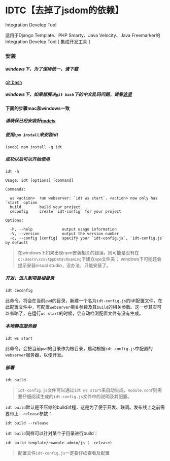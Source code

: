 IDTC【去掉了jsdom的依赖】
===

Integration Develop Tool

适用于Django Template、PHP Smarty、Java Velocity、Java Freemarker的Integration Develop Tool [ 集成开发工具 ]

### 安装

##### windows下，为了保持统一，请下载
[git bash](http://msysgit.github.io/)

##### windows下，如果想解决`git bash`下的中文乱码问题，请看[这里](http://www.cnblogs.com/wangkongming/p/3821305.html)

#### 下面的步骤mac和windows一致

##### 请确保已经安装好[nodejs](http://nodejs.org/)

##### 使用`npm install`来安装idt

	(sudo) npm install -g idt

##### 成功以后可以开始使用

    idt -h

    Usage: idt [options] [command]

    Commands:

      ws <action>  run webserver: `idt ws start`. <action> now only has `start` option
      build        build your project
      ceconfig     create `idt-config` for your project

    Options:

      -h, --help             output usage information
      -V, --version          output the version number
      -c, --config [config]  specify your `idt-config.js`, `idt-config.js` by default

> 在windows下如果出现npm安装相关的错误，则可能是没有在`c:\Users\xxx\AppData\Roaming`下建立`npm`文件夹；
> windows下可能还会提示安装visual studio，没办法，只能安装了。

##### 开发，进入到项目根目录

	idt ceconfig
	
此命令，将会在当前`pwd`的目录，新建一个名为`idt-config.js`的idt配置文件，在此配置文件中，可配置`webserver`相关参数及其`build`的相关参数。这一步其实可以省略了，在运行`ws start`的时候，会自动检测配置文件有没有生成。

##### 本地静态服务器

	idt ws start
	
此命令，会把当前`pwd`的目录作为根目录，启动根据`idt-config.js`中配置的`webserver`服务器，以便开发。

##### 部署

	idt build

> `idt-config.js`文件可以通过`idt ws start`来自动生成，`module.conf`则需要仔细阅读生成的`idt-config.js`文件中的说明及其配置。

`idt build`默认是不压缩的build过程，这是为了便于开发、联调。发布线上之前需要带上`--release`参数：

	idt build --release
	
`idt build`同样可以针对某个子目录进行build：

	idt build template/example admin/js (--release)
	
> 配置文件`idt-config.js`一定要仔细查看及配置